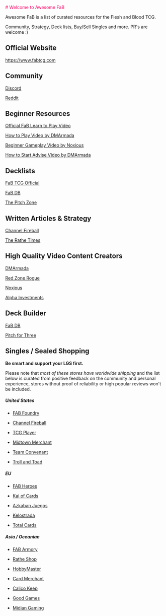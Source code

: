 <span style="color:#ff0066"># Welcome to Awesome FaB</span>

Awesome FaB is a list of curated resources for the Flesh and Blood TCG.

Community, Strategy, Deck lists, Buy/Sell Singles and more. PR's are welcome :)

## Official Website

https://www.fabtcg.com

## Community

[Discord](https://discord.gg/vMRMdqJc4V)

[Reddit](https://www.reddit.com/r/FABTCG)

## Beginner Resources

[Official FaB Learn to Play Video](https://www.youtube.com/watch?v=416k-Rs8hgQ)

[How to Play Video by DMArmada](https://www.youtube.com/watch?v=lO6nOLh_dyw)

[Beginner Gameplay Video by Noxious](https://www.youtube.com/watch?v=cl9rI8sfuuk)

[How to Start Advise Video by DMArmada](https://www.youtube.com/watch?v=Ko2hjppaHDc)

## Decklists

[FaB TCG Official](https://fabtcg.com/decklists)

[FaB DB](https://www.fabdb.net)

[The Pitch Zone](https://thepitchzone.com)

## Written Articles & Strategy

[Channel Fireball](https://strategy.channelfireball.com/all-strategy/flesh-and-blood/)

[The Rathe Times](https://rathetimes.com)

## High Quality Video Content Creators

[DMArmada](https://www.youtube.com/DMarmada/)

[Red Zone Rogue](https://www.youtube.com/c/RedZoneRogue/)

[Noxious](https://www.youtube.com/c/NoxiousWhat/)

[Alpha Investments](https://www.youtube.com/channel/UCTp-iVOtTrKau0skmfZlo5Q)

## Deck Builder

[FaB DB](https://www.fabdb.net)

[Pitch for Three](https://pitchforthree.com/)

## Singles / Sealed Shopping

**Be smart and support your LGS first.**

Please note that *most of these stores have worldwide shipping* and the list below is curated from positive feedback on the community and personal experience, stores without proof of reliability or high popular reviews won't be included.

##### United States

* [FAB Foundry](https://www.fabfoundry.co)

* [Channel Fireball](https://shop.channelfireball.com)

* [TCG Player](https://shop.tcgplayer.com/flesh-and-blood-tcg)

* [Midtown Merchant](https://midtownmerchant.com)

* [Team Convenant](https://teamcovenant.com)

* [Troll and Toad](https://www.trollandtoad.com)

##### EU

* [FAB Heroes](https://fabheroes.com)

* [Kai of Cards](https://kaiofcards.com)

* [Azkaban Juegos](https://azkabanjuegos.com)

* [Kelostrada](https://kelostrada.pl)

* [Total Cards](https://www.totalcards.net)

##### Asia / Oceanian

* [FAB Armory](https://fabarmory.com)

* [Rathe Shop](https://www.rathe.shop)

* [HobbyMaster](https://hobbymaster.co.nz)

* [Card Merchant](https://cardmerchant.co.nz)

* [Calico Keep](https://www.calicokeep.com)

* [Good Games](https://tcg.goodgames.com.au)

* [Midian Gaming](https://midiangaming.com.au)